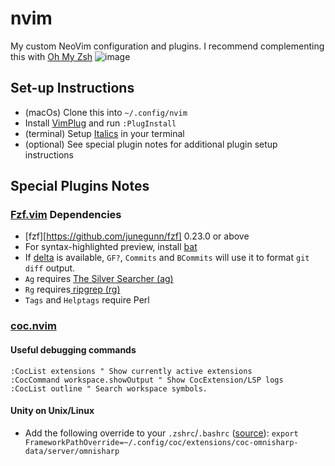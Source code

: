 # nvim
My custom NeoVim configuration and plugins. I recommend complementing this with [Oh My Zsh](https://github.com/ohmyzsh/ohmyzsh)
![image](https://user-images.githubusercontent.com/5790854/103149736-22e72a80-4721-11eb-9519-019522241c2a.png)

## Set-up Instructions
- (macOs) Clone this into `~/.config/nvim`
- Install [VimPlug](https://github.com/junegunn/vim-plug) and run `:PlugInstall`
- (terminal) Setup [Italics](https://alexpearce.me/2014/05/italics-in-iterm2-vim-tmux/) in your terminal
- (optional) See special plugin notes for additional plugin setup instructions
## Special Plugins Notes
### [Fzf.vim](https://github.com/junegunn/fzf.vim) Dependencies
- [fzf][https://github.com/junegunn/fzf] 0.23.0 or above
- For syntax-highlighted preview, install [bat](https://github.com/sharkdp/bat)
- If [delta](https://github.com/dandavison/delta) is available, `GF?`,
  `Commits` and `BCommits` will use it to format `git diff` output.
- `Ag` requires [The Silver Searcher (ag)](https://github.com/ggreer/the_silver_searcher)
- `Rg` requires[ ripgrep (rg)](https://github.com/BurntSushi/ripgrep)
- `Tags` and `Helptags` require Perl
### [coc.nvim](https://github.com/neoclide/coc.nvim)
#### Useful debugging commands
```
:CocList extensions " Show currently active extensions
:CocCommand workspace.showOutput " Show CocExtension/LSP logs
:CocList outline " Search workspace symbols.
```
#### Unity on Unix/Linux
- Add the following override to your `.zshrc`/`.bashrc` ([source](https://www.reddit.com/r/vim/comments/i4tuay/anyone_has_managed_to_get_c_and_unity_completion/g0m7wlh/?utm_source=reddit&utm_medium=web2x&context=3)):
```export FrameworkPathOverride=~/.config/coc/extensions/coc-omnisharp-data/server/omnisharp```
